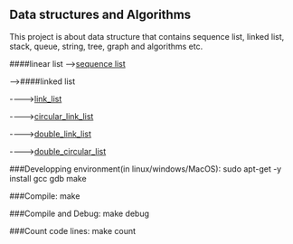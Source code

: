 Data structures and Algorithms
------------------------------

This project is about data structure that contains sequence list, linked list, stack, queue, string, tree, graph and algorithms etc.

####linear list
-->[sequence list](https://github.com/qomolangmaice/data.structures.algorithms/tree/master/linear_list/seq_list)

-->####linked list

---->[link_list](https://github.com/qomolangmaice/data.structures.algorithms/tree/master/linear_list/link_list)

---->[circular_link_list](https://github.com/qomolangmaice/data.structures.algorithms/tree/master/linear_list/circular_link_list)

---->[double_link_list](https://github.com/qomolangmaice/data.structures.algorithms/tree/master/linear_list/double_link_list)

---->[double_circular_list](https://github.com/qomolangmaice/data.structures.algorithms/tree/master/linear_list/double_circular_list)

###Developping environment(in linux/windows/MacOS): 
	sudo apt-get -y install gcc gdb make 

###Compile:
	make

###Compile and Debug:
	make debug

###Count code lines:
	make count



